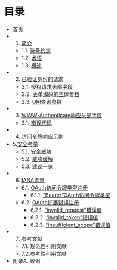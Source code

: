 目录
==================
- [首页](index.md)
- 1. [简介](Section01/1.md)
  - 1.1. [符号约定](Section01/1.1.md)
  - 1.2. [术语](Section01/1.2.md)
  - 1.3. [概述](Section01/1.3.md)
- 2. [已验证身份的请求](Section02/2.md)
  - 2.1. [授权请求头部字段](Section02/2.1.md)
  - 2.2. [表单编码的主体参数](Section02/2.2.md)
  - 2.3. [URI查询参数](Section02/2.3.md)
- 3. [WWW-Authenticate响应头部字段](Section03/3.md)
  - 3.1. [错误代码](Section03/3.1.md)
- 4. [访问令牌响应示例](Section04/4.md)
- 5.[安全考量](Section05/5.md)
  - 5.1. [安全威胁](Section05/5.1.md)
  - 5.2. [威胁缓解](Section05/5.2.md)
  - 5.3. [建议一览](Section05/5.3.md)
- 6. [IANA考量](Section06/6.md)
  - 6.1. [OAuth访问令牌类型注册](Section06/6.1.md)
      - 6.1.1. [“Bearer”OAuth访问令牌类型](Section06/6.1.1.md)
  - 6.2. [OAuth扩展错误注册](Section06/6.2.md)
      - 6.2.1. [“invalid_request”错误值](Section06/6.2.1.md)
      - 6.2.2. [“invalid_token”错误值](Section06/6.2.2.md)
      - 6.2.3. [“insufficient_scope”错误值](Section06/6.2.3.md)
- 7. 参考文献
  - 7.1. 规范性引用文献
  - 7.2.参考性引用文献
- 附录A. 致谢